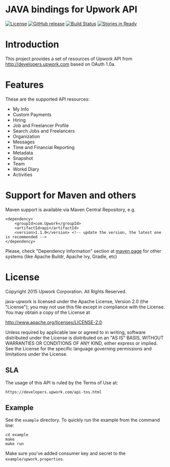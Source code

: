 JAVA bindings for Upwork API
============

[![License](http://img.shields.io/packagist/l/upwork/php-upwork.svg)](http://www.apache.org/licenses/LICENSE-2.0.html)
[![GitHub release](https://img.shields.io/github/release/upwork/java-upwork.svg)](https://github.com/upwork/java-upwork/releases)
[![Build Status](https://travis-ci.org/upwork/java-upwork.svg?branch=master)](https://travis-ci.org/upwork/java-upwork)
[![Stories in Ready](http://badge.waffle.io/upwork/java-upwork.png)](http://waffle.io/upwork/java-upwork)

# Introduction
This project provides a set of resources of Upwork API from http://developers.upwork.com
 based on OAuth 1.0a.

# Features
These are the supported API resources:

* My Info
* Custom Payments
* Hiring
* Job and Freelancer Profile
* Search Jobs and Freelancers
* Organization
* Messages
* Time and Financial Reporting
* Metadata
* Snapshot
* Team
* Workd Diary
* Activities

# Support for Maven and others
Maven support is available via Maven Central Repository, e.g.
```
<dependency>
    <groupId>com.Upwork</groupId>
    <artifactId>api</artifactId>
    <version>1.1.0</version> <!-- update the version, the latest one is recommended -->
</dependency>
```

Please, check "Dependency Information" section at [maven page](http://search.maven.org/#artifactdetails%7Ccom.Upwork%7Capi%7C1.0.1%7Cjar) for other systems (like Apache Buildr, Apache Ivy, Gradle, etc)

# License

Copyright 2015 Upwork Corporation. All Rights Reserved.

java-upwork is licensed under the Apache License, Version 2.0 (the "License");
you may not use this file except in compliance with the License.
You may obtain a copy of the License at

http://www.apache.org/licenses/LICENSE-2.0

Unless required by applicable law or agreed to in writing, software
distributed under the License is distributed on an "AS IS" BASIS,
WITHOUT WARRANTIES OR CONDITIONS OF ANY KIND, either express or implied.
See the License for the specific language governing permissions and
limitations under the License.

## SLA
The usage of this API is ruled by the Terms of Use at:

    https://developers.upwork.com/api-tos.html

## Example
See the `example` directory. To quickly run the example from the command line:

    cd example
    make
    make run

Make sure you've added consumer key and secret to the `example/upwork.properties`.
